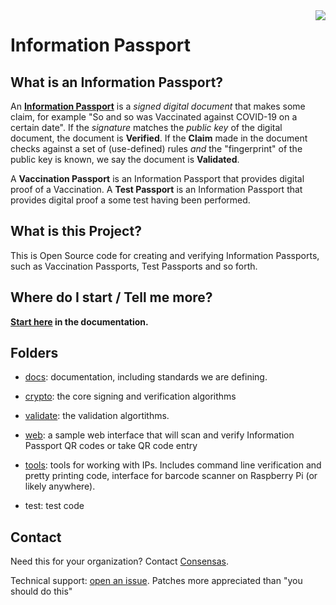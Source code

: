 <img src="https://consensas-aws.s3.amazonaws.com/icons/passports-github.png" align="right" />

# Information Passport

## What is an Information Passport?

An **[Information Passport](https://github.com/Consensas/information-passport/tree/main/docs#information-passport)** 
is a _signed digital document_ that makes some claim,
for example "So and so was Vaccinated against COVID-19 on a certain date".
If the _signature_ matches the _public key_ of the digital document, the
document is **Verified**.
If the **Claim** made in the document checks against a set of (use-defined) rules
_and_ the "fingerprint" of the public key is known, we say the document is
**Validated**.

A **Vaccination Passport** is an Information Passport that 
provides digital proof of a Vaccination.
A **Test Passport** is an Information Passport that provides
digital proof a some test having been performed.

## What is this Project?

This is Open Source code for creating and verifying
Information Passports, such as Vaccination Passports, 
Test Passports and so forth.

## Where do I start / Tell me more?

**[Start here](docs) in the documentation.**

## Folders

* [docs](docs): documentation, including standards we are defining. 

* [crypto](crypto): the core signing and verification algorithms

* [validate](validate): the validation algortithms.

* [web](https://github.com/Consensas/information-passport-wbesite): 
  a sample web interface that will scan and verify
  Information Passport QR codes or take QR code entry

* [tools](https://github.com/Consensas/information-passport-tools): 
  tools for working with IPs. Includes command line
  verification and pretty printing code, interface for 
  barcode scanner on Raspberry Pi (or likely anywhere).

* test: test code

## Contact

Need this for your organization?
Contact [Consensas](mailto:ryan@consensas.com).

Technical support: 
[open an issue](https://github.com/Consensas/information-passport/issues).
Patches more appreciated than "you should do this"
